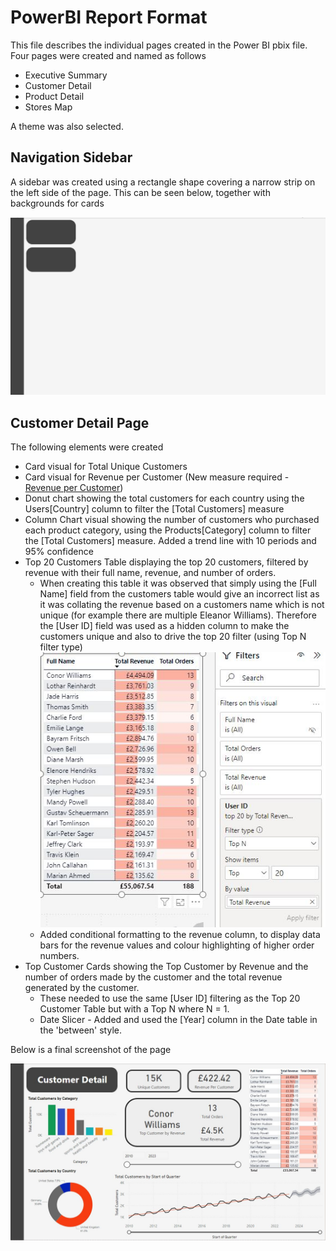 # PowerBI Report Format

This file describes the individual pages created in the Power BI pbix file. Four pages were created and named as follows

- Executive Summary
- Customer Detail
- Product Detail
- Stores Map

A theme was also selected.

## Navigation Sidebar

A sidebar was created using a rectangle shape covering a narrow strip on the left side of the page. This can be seen below, together with backgrounds for cards

![nav and card background](images/nav_bar_and_cards.JPG)

## Customer Detail Page

The following elements were created

- Card visual for Total Unique Customers
- Card visual for Revenue per Customer (New measure required - [Revenue per Customer](Dax_measures.md#revenue-per-customer))
- Donut chart showing the total customers for each country using the Users[Country] column to filter the [Total Customers] measure
- Column Chart visual showing the number of customers who purchased each product category, using the Products[Category] column to filter the [Total Customers] measure. Added a trend line with 10 periods and 95% confidence
- Top 20 Customers Table displaying the top 20 customers, filtered by revenue with their full name, revenue, and number of orders.
  - When creating this table it was observed that simply using the [Full Name] field from the customers table would give an incorrect list as it was collating the revenue based on a customers name which is not unique (for example there are multiple Eleanor Williams). Therefore the [User ID] field was used as a hidden column to make the customers unique and also to drive the top 20 filter (using Top N filter type)
   ![top 20](images/top_20_customers.JPG)
  - Added conditional formatting to the revenue column, to display data bars for the revenue values and colour highlighting of higher order numbers.
- Top Customer Cards showing the Top Customer by Revenue and the number of orders made by the customer and the total revenue generated by the customer.
  - These needed to use the same [User ID] filtering as the Top 20 Customer Table but with a Top N where N = 1.
  - Date Slicer - Added and used the [Year] column in the Date table in the 'between' style. 
  
Below is a final screenshot of the page 

![customer details](images/customer_detail_page.JPG)

